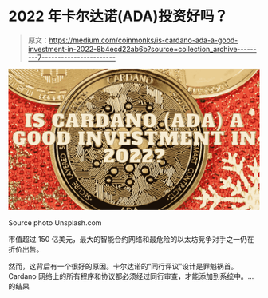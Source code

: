 # 2022 年卡尔达诺(ADA)投资好吗？

> 原文：<https://medium.com/coinmonks/is-cardano-ada-a-good-investment-in-2022-8b4ecd22ab6b?source=collection_archive---------7----------------------->

![](img/4de33d733db125b4c7cb31d122c5968b.png)

Source photo Unsplash.com

市值超过 150 亿美元，最大的智能合约网络和最危险的以太坊竞争对手之一仍在折价出售。

然而，这背后有一个很好的原因。卡尔达诺的“同行评议”设计是罪魁祸首。Cardano 网络上的所有程序和协议都必须经过同行审查，才能添加到系统中。…的结果